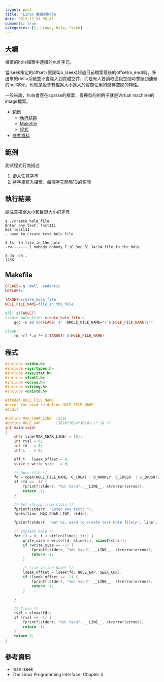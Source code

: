 ```yaml
---
layout: post
title: 'Linux 檔案的hole'
date: 2013-12-31 06:45
comments: true
categories: [C, Linux, hole, lseek]
---
```

## 大綱
檔案的hole檔案中連續的null 字元。

當lseek指定的offset (假設叫o_lseek)超過目前檔案最後的offset(o_end)時，多出來的delta系統並不會寫入到實體空件，而是有人要讀取這段空間時會讀到連續的null字元。也就是說會有檔案大小遠大於實際佔用的儲存空間的特性。

一般來說，hole會應在sparse的檔案，最典型的的例子就是Virtual machine的image檔案。

- [範例](#範例)
    - [執行結果](#執行結果)
    - [Makefile](#Makefile)
    - [程式](#程式)
- [參考資料](#參考資料)

<a name="範例"></a>
## 範例

測試程式行為描述

1. 讀入任意字串
2. 將字串寫入檔案，每個字元間隔1G的空間

<a name="執行結果"></a>

## 執行結果

請注意檔案大小和目錄大小的差異

```text result
$ ./create_hole_file 
Enter any text: test111
Get test111
, used to create test hole file

$ ls -lh file_in_the_hole 
-rw------- 1 nobody nobody 7.1G Dec 31 14:24 file_in_the_hole

$ du -sh .
128K	.

```

<a name="Makefile"></a>
## Makefile
```makefile Makefile
CFLAGS=-g -Wall -pedantic
LDFLAGS=

TARGET=create_hole_file
HOLE_FILE_NAME=file_in_the_hole

all: $(TARGET)
create_hole_file: create_hole_file.c
	gcc -o $@ $(CFLAGS) $^ -DHOLE_FILE_NAME="\"$(HOLE_FILE_NAME)\""

clean:
	rm -rf *.o *~ $(TARGET) $(HOLE_FILE_NAME)
```

<a name="程式"></a>
## 程式

```c create_hole_file.c
#include <stdio.h>
#include <sys/types.h>
#include <sys/stat.h>
#include <fcntl.h>
#include <errno.h>
#include <string.h>
#include <unistd.h>

#ifndef HOLE_FILE_NAME
#error You need to define HOLE_FILE_NAME
#endif

#define MAX_CHAR_LINE  (256)
#define HOLE_GAP       (1024*1024*1024) /* 1G */
int main(void)
{
    char line[MAX_CHAR_LINE] = {0};
    int rval = 0;
    int fd   = 0;
    int i    = 0;

    off_t   lseek_offset = 0;
    ssize_t write_size   = 0;

    /* Open file */
    fd = open(HOLE_FILE_NAME, O_CREAT | O_WRONLY, S_IRUSR  | S_IWUSR);
    if (fd == -1) {
        fprintf(stderr, "%d: %s\n", __LINE__, strerror(errno));
        return -1;
    }

    /* Get string from stdin */
    fprintf(stderr, "Enter any text: ");
    fgets(line, MAX_CHAR_LINE, stdin);

    fprintf(stderr, "Get %s, used to create test hole file\n", line);

    /* Implent hole */
    for (i = 0; i < strlen(line); i++) {
        write_size = write(fd, &line[i], sizeof(char));
        if (write_size == -1) {
            fprintf(stderr, "%d: %s\n", __LINE__, strerror(errno));
            return -1;
        }

        /* file in the hole! */
        lseek_offset = lseek(fd, HOLE_GAP, SEEK_CUR);
        if (lseek_offset == -1) {
            fprintf(stderr, "%d: %s\n", __LINE__, strerror(errno));
            return -1;
        }

    }

    /* Close */
    rval = close(fd);
    if (rval == -1) {
        fprintf(stderr, "%d: %s\n", __LINE__, strerror(errno));
        return -1;
    }
    return 0;
}
```

<a name="參考資料"></a>
## 參考資料

- man lseek
- The Linux Programming Interface: Chapter 4
